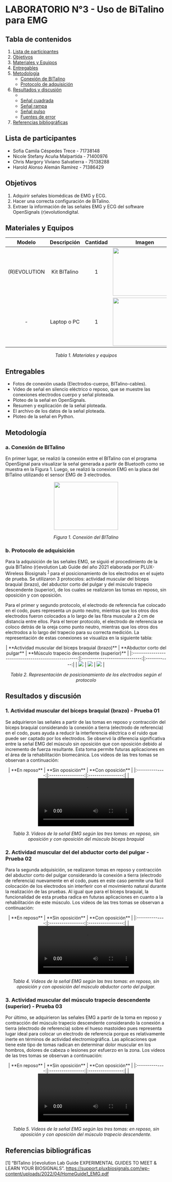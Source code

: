 # LABORATORIO N°3 - Uso de BiTalino para EMG 
## Tabla de contenidos
1. [Lista de participantes](#lista)
2. [Objetivos](#objetivos)
3. [Materiales y Equipos](#materiales)
4. [Entregables](#entregables)
5. [Metodología](#metodologia)
   - [Conexión de BITalino](#m1)
   - [Protocolo de adquisición](#m2)
6. [Resultados y discusión](#resultados)
   - [](#r1)
   - [Señal cuadrada](#r2)
   - [Señal rampa](#r3)
   - [Señal pulso](#r4)
   - [Fuentes de error](#r5)
7. [Referencias bibliográficas](#referencias)

<a name="lista"></a>
## Lista de participantes
- Sofia Camila Céspedes Trece - 71738148
- Nicole Stefany Acuña Malpartida - 71400976
- Chris Margory Viviano Salvatierra - 75138288
- Harold Alonso Alemán Ramírez - 71386429
  
<a name="objetivos"></a>
## Objetivos
1. Adquirir señales biomédicas de EMG y ECG.
2. Hacer una correcta configuración de BiTalino.
3. Extraer la información de las señales EMG y ECG del software OpenSignals (r)evolutiondigital.
   
<a name="materiales"></a>
## Materiales y Equipos
<div align="center">

|  **Modelo**  | **Descripción** | **Cantidad** | **Imagen** |
|:------------:|:---------------:|:------------:|:----------:|
|(R)EVOLUTION|Kit BITalino|1|<image width="200" height="150" src="https://github.com/sofiacespedes22/ISB_2024_G8/assets/164541825/c8d4e3ed-4054-4c4d-9820-0c1dbd5ddd6f">|
|-|Laptop o PC|1|<image width="200" height="150" src="https://github.com/sofiacespedes22/ISB_2024_G8/assets/164541825/571d6d42-97c0-461c-8767-a4e8cb3a9318">|
<p align="center"><i>Tabla 1. Materiales y equipos </i></p>
</div>

## Entregables 
- Fotos de conexión usada (Electrodos-cuerpo, BITalino-cables).
-  Video de señal en silencio eléctrico o reposo, que se muestre las conexiones electrodos cuerpo y señal ploteada.
-  Ploteo de la señal en OpenSignals.
-  Resumen y explicación de la señal ploteada.
-  El archivo de los datos de la señal ploteada.
-  Ploteo de la señal en Python.

## Metodología 
### a. Conexión de BITalino
En primer lugar, se realizó la conexión entre el BITalino con el programa OpenSignal para visualizar la señal generada a partir de Bluetooth como se muestra en la Figura 1. Luego, se realizó la conexion EMG en la placa del BITalino utilizando el sensor EMG de 3 electrodos. 
</div>
<p align="center">
<image width="200" height="150" src="https://github.com/sofiacespedes22/ISB_2024_G8/assets/164541825/04343231-f26e-4609-b82a-0fc0013d6e35">
<p align="center"><i>Figura 1. Conexión del BITalino </i></p>
</div>
   
### b. Protocolo de adquisición
Para la adquisición de las señales EMG, se siguió el procedimiento de la guía BITalino (r)evolution Lab Guide del año 2021 elaborada por PLUX-Wireless Biosignals <sup>[1](https://support.pluxbiosignals.com/wp-content/uploads/2022/04/HomeGuide1_EMG.pdf)</sup> para el posicionamiento de los electrodos en el sujeto de prueba. Se utilizaron 3 protocolos: actividad muscular del bíceps braquial (brazo), del abductor corto del pulgar y del músculo trapecio descendente (superior), de los cuales se realizaron las tomas en reposo, sin oposición y con oposición. 

Para el primer y segundo protocolo, el electrodo de referencia fue colocado en el codo, pues representa un punto neutro, mientras que los otros dos electrodos fueron colocados a lo largo de las fibra muscular a 2 cm de distancia entre ellos. Para el tercer protocolo, el electrodo de referencia se coloco detrás de la oreja como punto neutro, mientras que los otros dos electrodos a lo largo del trapecio para su correcta medición. La representación de estas conexiones se visualiza en la siguiente tabla:

<p align="center">
|  **Actividad muscular del bíceps braquial (brazo)** | **Abductor corto del pulgar** | **Músculo trapecio descendente (superior)** |
|:---------------------------------------------------:|:-----------------------------:|:------------:|
| <image src="https://github.com/sofiacespedes22/ISB_2024_G8/assets/164541825/689819fb-0cc4-48cd-99c5-81426bf539b8"> | <image src="https://github.com/sofiacespedes22/ISB_2024_G8/assets/164541825/24667bbc-350a-44de-9169-9667bb646216"> | <image src="https://github.com/sofiacespedes22/ISB_2024_G8/assets/164541825/37658266-2abe-4464-b72e-dec40ea73bbf"> | 
<p align="center"><i>Tabla 2. Representación de posicionamiento de los electrodos según el protocolo </i></p>
</div>

## Resultados y discusión
### 1. Actividad muscular del bíceps braquial (brazo) - Prueba 01
Se adquirieron las señales a partir de las tomas en reposo y contracción del bíceps braquial considerando la conexión a tierra (electrodo de referencia) en el codo, pues ayuda a reducir la interferencia eléctrica o el ruido que puede ser captado por los electrodos. Se observó la diferencia significativa entre la señal EMG del músculo sin oposición que con oposición debido al incremento de fuerza resultante. Esta toma permite futuras aplicaciones en el área de la rehabilitación biomecánica. Los videos de las tres tomas se observan a continuación:

<p align="center">
|  **En reposo** | **Sin oposición** | **Con oposición** |
|:--------------:|:-----------------:|:-----------------:|
| <video src="https://github.com/sofiacespedes22/ISB_2024_G8/assets/164541825/78b5ab29-77dc-4d52-bfb3-999ccdad1bd7"> | <video src=""> | <video src=""> | 
<p align="center"><i>Tabla 3. Videos de la señal EMG según las tres tomas: en reposo, sin oposición y con oposición del músculo bíceps braquial </i></p>
</div>



### 2. Actividad muscular del del abductor corto del pulgar - Prueba 02
Para la segunda adquisición, se realizaron tomas en reposo y contracción del abductor corto del pulgar considerando la conexión a tierra (electrodo de referencia) nuevamente en el codo, pues en este caso permite una fácil colocación de los electrodos sin interferir con el movimiento natural durante la realización de las pruebas. Al igual que para el bíceps braquial, la funcionalidad de esta prueba radica en futuras aplicaciones en cuanto a la rehabilitación de este músculo. Los videos de las tres tomas se observan a continuación:

<p align="center">
|  **En reposo** | **Sin oposición** | **Con oposición** |
|:--------------:|:-----------------:|:-----------------:|
| <video src=""> | <video src="https://github.com/sofiacespedes22/ISB_2024_G8/assets/164541825/6d053c5d-6a04-499d-b3aa-1950be9d9ed4"> | <video src=""> | 
<p align="center"><i>Tabla 4. Videos de la señal EMG según las tres tomas: en reposo, sin oposición y con oposición del músculo abductor corto del pulgar.
</i></p>
</div>

### 3. Actividad muscular del músculo trapecio descendente (superior) - Prueba 03
Por último, se adquirieron las señales EMG a partir de la toma en reposo y contracción del músculo trapecio descendente considerando la conexión a tierra (electrodo de referencia) sobre el hueso mastoideo pues representa lugar ideal para colocar un electrodo de referencia porque es relativamente inerte en términos de actividad electromiográfica. Las aplicaciones que tiene este tipo de tomas radican en determinar dolor muscular en los hombros, dolores de cabeza o lesiones por esfuerzo en la zona. Los videos de las tres tomas se observan a continuación:

<p align="center">
|  **En reposo** | **Sin oposición** | **Con oposición** |
|:--------------:|:-----------------:|:-----------------:|
| <video src=""> | <video src="https://github.com/sofiacespedes22/ISB_2024_G8/assets/164541825/4e5bf39c-6620-40d5-887f-9a256c63b886"> | <video src=""> | 
<p align="center"><i>Tabla 5. Videos de la señal EMG según las tres tomas: en reposo, sin oposición y con oposición del músculo trapecio descendente.
</i></p>
</div>


## Referencias bibliográficas
[1] “BITalino (r)evolution Lab Guide EXPERIMENTAL GUIDES TO MEET & LEARN YOUR BIOSIGNALS”. https://support.pluxbiosignals.com/wp-content/uploads/2022/04/HomeGuide1_EMG.pdf
